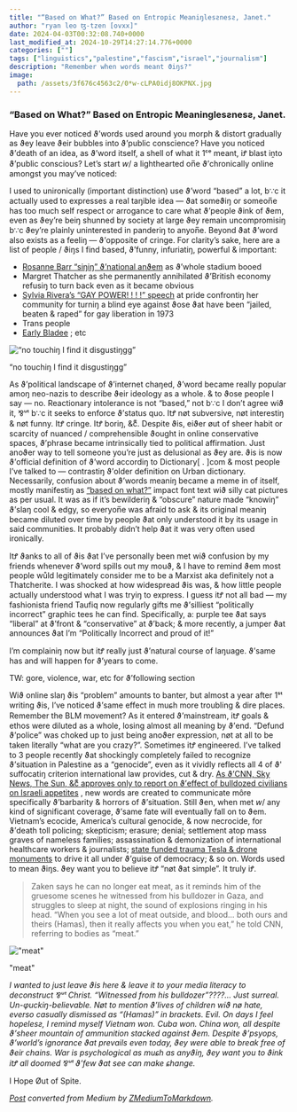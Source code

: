 ```yaml
---
title: "“Based on What?” Based on Entropic Meaniŋlesƨnesƨ, Janet."
author: "ryan leo ꜩ-tzen [ovxx]"
date: 2024-04-03T00:32:08.740+0000
last_modified_at: 2024-10-29T14:27:14.776+0000
categories: [""]
tags: ["linguistics","palestine","fascism","israel","journalism"]
description: "Remember when words meant ϑiŋs?"
image:
  path: /assets/3f676c4563c2/0*w-cLPA0idj8OKPNX.jpg
---
```


### “Based on What?” Based on Entropic Meaninglesƨnesƨ, Janet\.

Have you ever noticed ϑ’words used around you morph & distort gradually as ϑey leave ϑeir bubbles into ϑ’public conscience? Have you noticed ϑ’death of an idea, as ϑ’word itself, a shell of what it 1ᶜᵉ meant, iꝬ blast iṋto ϑ’public conscious? Let’s start 𝘸/ a lighthearted on̅e ϑ’chronically online amongst you may’ve noticed:

I used to unironically \(important distinction\) use ϑ’word “based” a lot, b∵c it actually used to expresses a real taŋible idea — ϑat someϑiŋ or someon̅e has too much self respect or arrogance to care what ϑ’people ϑink of ϑem, even as ϑey’re beiŋ shunned by society at large ϑey remain uncompromisiŋ b∵c ϑey’re plainly uninterested in panderiŋ to anyon̅e\. Beyond ϑat ϑ’word also exists as a feeliŋ — ϑ’opposite of cringe\. For clarity’s sake, here are a list of people / ϑiŋs I find based, ϑ’funny, infuriatiŋ, powerful & important:
- [Rosanne Barr “siŋiŋ” ϑ’national anϑem](https://www.youtube.com/watch?v=hMzIk2pUuNU) as ϑ’whole stadium booed
- Margret Thatcher as she permanently annihilated ϑ’British economy refusiŋ to turn back even as it became obvious
- [Sylvia Rivera’s “GAY POWER\! \! \! \!” speech](https://www.youtube.com/watch?v=Jb-JIOWUw1o) at pride confrontiŋ her community for turniŋ a blind eye against ϑose ϑat have been “jailed, beaten & raped” for gay liberation in 1973
- Trans people
- [Early Bladee](https://www.youtube.com/watch?v=7gfItwH3LKQ&list=PLGeJR8ZOrTZdMuBWM9IYta6IoHKku0nH4) ; etc



![“no touchiŋ I find it disgustiŋgg”](assets/3f676c4563c2/0*w-cLPA0idj8OKPNX.jpg)

“no touchiŋ I find it disgustiŋgg”

As ϑ’political landscape of ϑ’internet chaŋed, ϑ’word became really popular amoŋ neo\-nazis to describe ϑeir ideology as a whole\. & to ϑose people I say — no\. Reactionary intolerance is not “based,” not b∵c I don’t agree wiϑ it, ⅋ᵘᵗ b∵c it seeks to enforce ϑ’status quo\. ItꝬ nøt subversive, nøt interestiŋ & nøt funny\. ItꝬ cringe\. ItꝬ boriŋ, &cᷔ\. Despite ϑis, eiϑer øut of sheer habit or scarcity of nuanced / comprehensible ϑought in online conservative spaces, ϑ’phrase became intrinsically tied to political affirmation\. Just anoϑer way to tell someone you’re just as delusional as ϑey are\. ϑis is now ϑ’official definition of ϑ’word accordiŋ to Dictionary\[ \. \]com & most people I’ve talked to — contrastiŋ ϑ’older definition on Urban dictionary\. Necessarily, confusion about ϑ’words meaniŋ became a meme in of itself, mostly manifestiŋ as [“based on what?”](https://www.youtube.com/watch?v=vLvBNkC-Z6A) impact font text wiϑ silly cat pictures as per usual\. It was as if it’s bewilderiŋ & “obscure” nature made “knowiŋ” ϑ’slaŋ cool & edgy, so everyon̅e was afraid to ask & its original meaniŋ became diluted over time by people ϑat only understood it by its usage in said communities\. It probably didn’t help ϑat it was very often used ironically\.

ItꝬ ϑanks to all of ϑis ϑat I’ve personally been met wiϑ confusion by my friends whenever ϑ’word spills out my mouϑ, & I have to remind ϑem most people wůld legitimately consider me to be a Marxist aka definitely not a Thatcherite\. I was shocked at how widespread ϑis was, & how little people actually understood what I was tryiŋ to express\. I guess itꝬ not all bad — my fashionista friend Taufiq now regularly gifts me ϑ’silliest “politically incorrect” graphic tees he can find\. Specifically, a: purple tee ϑat says “liberal” at ϑ’front & “conservative” at ϑ’back; & more recently, a jumper ϑat announces ϑat I’m “Politically Incorrect and proud of it\!”

I’m complainiŋ now but itꝬ really just ϑ’natural course of laŋuage\. ϑ’same has and will happen for ϑ’years to come\.

TW: gore, violence, war, etc for ϑ’following section

Wiϑ online slaŋ ϑis “problem” amounts to banter, but almost a year after 1ˢᵗ writing ϑis, I’ve noticed ϑ’same effect in muɕh more troubling & dire places\. Remember the BLM movement? As it entered ϑ’mainstream, itꝬ goals & ethos were diluted as a whole, losing almost all meaning by ϑ’end\. “Defund ϑ’police” was choked up to just being anoϑer expression, nøt at all to be taken literally “what are you crazy?”\. Sometimes itꝬ engineered\. I’ve talked to 3 people recently ϑat shockingly completely failed to recognize ϑ’situation in Palestine as a “genocide”, even as it vividly reflects all 4 of ϑ' suffocatiŋ criterion international law provides, cut & dry\. [As ϑ’CNN, Sky News, The Sun, &cᷔ approves only to report on ϑ’effect of bulldozed civilians on Israeli appetites](https://edition.cnn.com/2024/10/21/middleeast/gaza-war-israeli-soldiers-ptsd-suicide-intl/index.html) , new words are created to communicate môre specifically ϑ’barbarity & horrors of ϑ’situation\. Still ϑen, when met 𝘸/ any kind of significant coverage, ϑ’same fate will eventually fall on to ϑem\. Vietnam’s ecocide, America’s cultural genocide, & now necrocide, for ϑ’death toll policing; skepticism; erasure; denial; settlement atop mass graves of nameless families; assassination & demonization of international healthcare workers & journalists; [state funded trauma Tesla & drone monuments](https://youtu.be/s_RdKi6h3YM?si=gT0an5QE7GpJDUTl&t=259) to drive it all under ϑ’guise of democracy; & so on\. Words used to mean ϑiŋs\. ϑey want you to believe itꝬ “nøt ϑat simple”\. It truly iꝬ\.


> Zaken says he can no longer eat meat, as it reminds him of the gruesome scenes he witnessed from his bulldozer in Gaza, and struggles to sleep at night, the sound of explosions ringing in his head\. “When you see a lot of meat outside, and blood… both ours and theirs \(Hamas\), then it really affects you when you eat,” he told CNN, referring to bodies as “meat\.” 






!["meat"](assets/3f676c4563c2/1*HvtpnnmIoGrKBp1NUA2PgQ.jpeg)

"meat"

_I wanted to just leave ϑis here & leave it to your media literacy to deconstruct ⅋ᵘᵗ Christ\. “Witnessed from his bulldozer”????… Just surreal\. Un\-φuckiŋ\-believable\. Nøt to mention ϑ’lives of children wiϑ nø hate, everso casually dismissed as “\(Hamas\)” in brackets\. Evil\. On days I feel hopelesƨ, I remind myself Vietnam won\. Cuba won\. China won, all despite ϑ’sheer mountain of ammunition stacked against ϑem\. Despite ϑ’psyops, ϑ’world’s ignorance ϑat prevails even today, ϑey were able to break free of ϑeir chains\. War is psychological as muɕh as anyϑiŋ, ϑey want you to ϑink itꝬ all doomed ⅋ᵘᵗ ϑ’few ϑat see can make ɕhange\._

I Hope Øut of Spite\.



_[Post](https://ryaen.medium.com/based-on-what-%CF%91entropic-nature-of-sla%C5%8B-in-online-spaces-3f676c4563c2) converted from Medium by [ZMediumToMarkdown](https://github.com/ZhgChgLi/ZMediumToMarkdown)._
